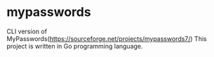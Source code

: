 # mypasswords
CLI version of MyPasswords(https://sourceforge.net/projects/mypasswords7/)
This project is written in Go programming language. 